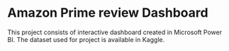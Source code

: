 # Amazon Prime review Dashboard

This project consists of interactive dashboard created in Microsoft Power BI. The dataset used for project is available in Kaggle.
